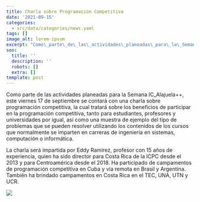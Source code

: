 ```yaml
---
title: Charla sobre Programación Competitiva
date: '2021-09-15'
categories:
  - src/data/categories/news.yaml
tags: []
image_alt: lorem-ipsum
excerpt: "Como\_parte\_de\_las\_actividades\_planeadas\_para\_la\_Semana\_IC_Alajuela++,\_este\_viernes\_17\_de\_septiembre\_se\_contará\_con\_una\_charla\_sobre\_programación\_competitiva,\_la\_cual\_tratará\_sobre\_los\_beneficios\_de\_participar\_en\_laprogramación\_competitiva,\_tanto\_para\_estudiantes,profesores\_y\_universidades\_por\_igual,\_así\_como\_unamuestra\_de\_ejemplo\_del\_tipo\_de\_problemas\_que\_sepueden\_resolver\_utilizando\_los\_contenidos\_de\_los\_cursosque\_normalmente\_se\_imparten\_en\_carreras\_de\_ingenieríaen\_sistemas,\_computación\_o\_informática."
seo:
  title: ''
  description: ''
  robots: []
  extra: []
template: post
---
```

Como parte de las actividades planeadas para la Semana IC_Alajuela++, este viernes 17 de septiembre se contará con una charla sobre programación competitiva, la cual tratará sobre los beneficios de participar en laprogramación competitiva, tanto para estudiantes,profesores y universidades por igual, así como unamuestra de ejemplo del tipo de problemas que sepueden resolver utilizando los contenidos de los cursosque normalmente se imparten en carreras de ingenieríaen sistemas, computación o informática.

La charla será impartida por Eddy Ramírez, profesor con 15 años deexperiencia, quien ha sido director para Costa Rica de laICPC desde el 2013 y para Centroamérica desde el2018\. Ha participado de campamentos deprogramación competitiva en Cuba y vía remota enBrasil y Argentina. También ha brindadocampamentos en Costa Rica en el TEC, UNA, UTNy UCR.

![](images/Charla%20Programaci%C3%B3n%20Competitiva.png)
